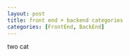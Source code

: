 ```yaml
---
layout: post
title: front end + backend categories
categories: [FrontEnd, BackEnd]
---
```


two cat
